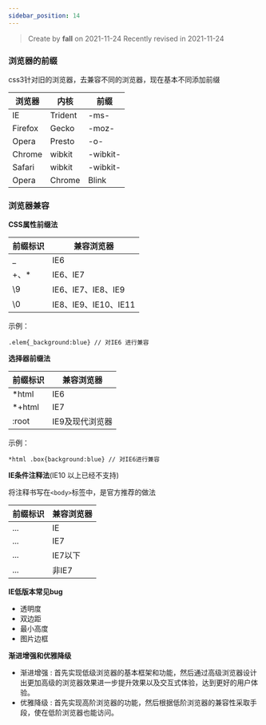 ```yaml
---
sidebar_position: 14
---
```


> Create by **fall** on 2021-11-24
> Recently revised in 2021-11-24

### 浏览器的前缀

css3针对旧的浏览器，去兼容不同的浏览器，现在基本不同添加前缀

| 浏览器  | 内核    | 前缀     |
| ------- | ------- | -------- |
| IE      | Trident | -ms-     |
| Firefox | Gecko   | -moz-    |
| Opera   | Presto  | -o-      |
| Chrome  | wibkit  | -wibkit- |
| Safari  | wibkit  | -wibkit- |
| Opera   | Chrome  | Blink    |

### 浏览器兼容

**CSS属性前缀法**

| 前缀标识 | 兼容浏览器           |
| -------- | -------------------- |
| _        | IE6                  |
| +、*     | IE6、IE7             |
| \9       | IE6、IE7、IE8、IE9   |
| \0       | IE8、IE9、IE10、IE11 |

示例：

    .elem{_background:blue} // 对IE6 进行兼容

**选择器前缀法**

| 前缀标识 | 兼容浏览器      |
| -------- | --------------- |
| *html    | IE6             |
| *+html   | IE7             |
| :root    | IE9及现代浏览器 |

示例：

``` 
*html .box{background:blue} // 对IE6进行兼容
```

**IE条件注释法**(IE10 以上已经不支持)

将注释书写在`<body>`标签中，是官方推荐的做法

| 前缀标识                              | 兼容浏览器 |
| ------------------------------------- | ---------- |
| <!--[if IE]-->...<!--[end if]-->      | IE         |
| <!--[if IE7]-->...<!--[end if]-->     | IE7        |
| <!--[if lte IE7]-->...<!--[end if]--> | IE7以下    |
| <!--[if !IE 7]-->...<!--[end if]-->   | 非IE7      |

**IE低版本常见bug**

- 透明度
- 双边距
- 最小高度
- 图片边框

**渐进增强和优雅降级**

- 渐进增强 : 首先实现低级浏览器的基本框架和功能，然后通过高级浏览器设计出更加高级的浏览器效果进一步提升效果以及交互式体验，达到更好的用户体验。
- 优雅降级 : 首先实现高阶浏览器的功能，然后根据低阶浏览器的兼容性采取手段，使在低阶浏览器也能访问。